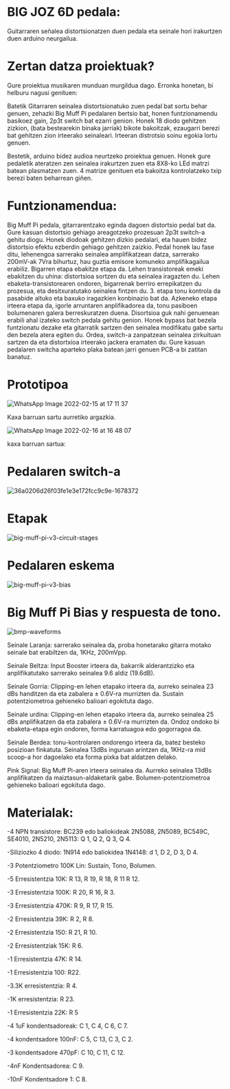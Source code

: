 # BIG JOZ 6D pedala:
Guitarraren señalea distortsionatzen duen pedala eta seinale hori irakurtzen duen arduino neurgailua.
# Zertan datza proiektuak?
Gure proiektua musikaren munduan murgildua dago. Erronka honetan, bi helburu nagusi genituen:

Batetik Gitarraren seinalea distortsionatuko zuen pedal bat sortu behar genuen, zehazki Big Muff Pi pedalaren bertsio bat, honen funtzionamendu basikoez gain, 2p3t switch bat ezarri genion. Honek 18 diodo gehitzen zizkion, (bata bestearekin binaka jarriak) bikote bakoitzak, ezaugarri berezi bat gehitzen zion irteerako seinaleari. Irteeran distrotsio soinu egokia lortu genuen.

Bestetik, arduino bidez audioa neurtzeko proiektua genuen. Honek gure pedaletik ateratzen zen seinalea irakurtzen zuen eta 8X8-ko LEd matrzi batean plasmatzen zuen. 4 matrize genituen eta bakoitza kontrolatzeko txip berezi baten beharrean giñen.

# Funtzionamendua:  
Big Muff Pi pedala, gitarrarentzako eginda dagoen distortsio pedal bat da. Gure kasuan distortsio gehiago areagotzeko prozesuan 2p3t switch-a gehitu diogu. Honek diodoak gehitzen dizkio pedalari, eta hauen bidez distortsio efektu ezberdin gehiago gehitzen zaizkio. Pedal honek lau fase ditu, lehenengoa sarrerako seinalea amplifikatzean datza, sarrerako 200mV-ak 7Vra bihurtuz, hau guztia emisore komuneko amplifikagailua erabiliz. Bigarren etapa ebakitze etapa da. Lehen transistoreak emeki ebakitzen du uhina: distortsioa sortzen du eta seinalea iragazten du. Lehen ebaketa-transistorearen ondoren, bigarrenak berriro errepikatzen du prozesua, eta desitxuratutako seinalea fintzen du. 3. etapa tonu kontrola da pasabide altuko eta baxuko iragazkien konbinazio bat  da. Azkeneko etapa irteera etapa da, igorle arruntaren anplifikadorea da, tonu pasiboen bolumenaren galera berreskuratzen duena. Disortsioa guk nahi genuenean erabili ahal izateko switch pedala gehitu genion. Honek bypass bat bezela funtzionatu dezake eta gitarratik sartzen den seinalea modifikatu gabe sartu den bezela atera egiten du. Ordea, switch-a zanpatzean seinalea zirkuituan sartzen da eta distortxioa irteerako jackera eramaten du. Gure kasuan pedalaren switcha aparteko plaka batean jarri genuen PCB-a bi zatitan banatuz.
# Prototipoa

![WhatsApp Image 2022-02-15 at 17 11 37](https://user-images.githubusercontent.com/99732982/154102165-0605c63f-b076-4733-a46f-68bc28440ce5.jpeg)

Kaxa barruan sartu aurretiko argazkia.

![WhatsApp Image 2022-02-16 at 16 48 07](https://user-images.githubusercontent.com/99732982/154357264-396e1783-9072-4f28-81c2-1092b2ac93bb.jpeg)

kaxa barruan sartua:

# Pedalaren switch-a

![36a0206d26f03fe1e3e172fcc9c9e-1678372](https://user-images.githubusercontent.com/99732982/154102945-45a3926a-cf34-47ce-bc08-192d143b5e8d.gif)
# Etapak

![big-muff-pi-v3-circuit-stages](https://user-images.githubusercontent.com/99732982/154099204-7d13a2d3-100c-4f80-a569-d0813b077eab.png)

# Pedalaren eskema
![big-muff-pi-v3-bias](https://user-images.githubusercontent.com/99732982/154100001-9d39c031-3fd7-4cbd-97db-6f5c30f9b89b.png)

# Big Muff Pi Bias y respuesta de tono.

![bmp-waveforms](https://user-images.githubusercontent.com/99732982/154357549-c1768df8-41f2-4b1b-b35c-19b1d106a518.png)

Seinale Laranja: sarrerako seinalea da, proba honetarako gitarra motako seinale bat erabiltzen da, 1KHz, 200mVpp.

Seinale Beltza: Input Booster irteera da, bakarrik alderantzizko eta anplifikatutako sarrerako seinalea 9.6 aldiz (19.6dB).

Seinale Gorria: Clipping-en lehen etapako irteera da, aurreko seinalea 23 dBs handitzen da eta zabalera ± 0.6V-ra murrizten da. Sustain potentziometroa gehieneko balioari egokituta dago.

Seinale urdina: Clipping-en lehen etapako irteera da, aurreko seinalea 25 dBs anplifikatzen da eta zabalera ± 0.6V-ra murrizten da. Ondoz ondoko bi ebaketa-etapa egin ondoren, forma karratuagoa edo gogorragoa da.

Seinale Berdea: tonu-kontrolaren ondorengo irteera da, batez besteko posizioan finkatuta. Seinalea 13dBs inguruan arintzen da, 1KHz-ra mid scoop-a hor dagoelako eta forma pixka bat aldatzen delako.

Pink Signal: Big Muff Pi-aren irteera seinalea da. Aurreko seinalea 13dBs anplifikatzen da maiztasun-aldaketarik gabe. Bolumen-potentziometroa gehieneko balioari egokituta dago.

# Materialak:
-4 NPN transistore: BC239 edo baliokideak 2N5088, 2N5089, BC549C, SE4010, 2N5210, 2N5113: Q 1, Q 2, Q 3, Q 4.

-Siliziozko 4 diodo: 1N914 edo baliokidea 1N4148: d 1, D 2, D 3, D 4.

-3 Potentziometro 100K Lin: Sustain, Tono, Bolumen.

-5 Erresistentzia 10K: R 13, R 19, R 18, R 11 R 12.

-3 Erresistentzia 100K: R 20, R 16, R 3.

-3 Erresistentzia 470K: R 9, R 17, R 15.

-2 Erresistentzia 39K: R 2, R 8.

-2 Erresistentzia 150: R 21, R 10.

-2 Erresistentziak 15K: R 6.

-1 Erresistentzia 47K: R 14.

-1 Erresistentzia 100: R22.

-3.3K erresistentzia: R 4.

-1K erresistentzia: R 23.

-1 Erresistentzia 22K: R 5

-4 1uF kondentsadoreak: C 1, C 4, C 6, C 7.

-4 kondentsadore 100nF: C 5, C 13, C 3, C 2.

-3 kondentsadore 470pF: C 10, C 11, C 12.

-4nF Kondentsadorea: C 9.

-10nF Kondentsadore 1: C 8.
